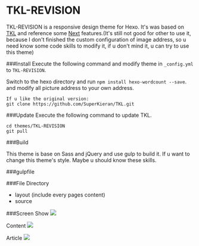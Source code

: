 # TKL-REVISION
TKL-REVISION is a responsive design theme for Hexo. It's was based on [TKL](https://github.com/SuperKieran/TKL) and reference some [Next](https://github.com/iissnan/hexo-theme-next) features.(It's still not good for other to use it, because I don't finished the custom configuration of image address, so u need know some code skills to modify it, if u don't mind it, u can try to use this theme)

###Install
Execute the following command and modify theme in <code>_config.yml</code> to <code>TKL-REVISION</code>.

Switch to the hexo directory and run `npm install hexo-wordcount --save`. and modify all picture address to your own address.

```
If u like the original version:
git clone https://github.com/SuperKieran/TKL.git

```

###Update
Execute the following command to update TKL.
``` 
cd themes/TKL-REVISION
git pull
```
###Build

This theme is base on Sass and jQuery and use gulp to build it. If u want to change this theme's style. Maybe u should know these skills.

###gulpfile


###File Directory
- layout (include every pages content)
- source 

###Screen
Show
![](http://qcyoung.qiniudn.com/qcyoung/TKL-REVISION-SHOW.png)
  
Content
![](http://qcyoung.qiniudn.com/qcyoung/TKL-REVISION-CONTENT.png)

Article
![](http://qcyoung.qiniudn.com/qcyoung/TKL-REVISION-ARTICLE.png)